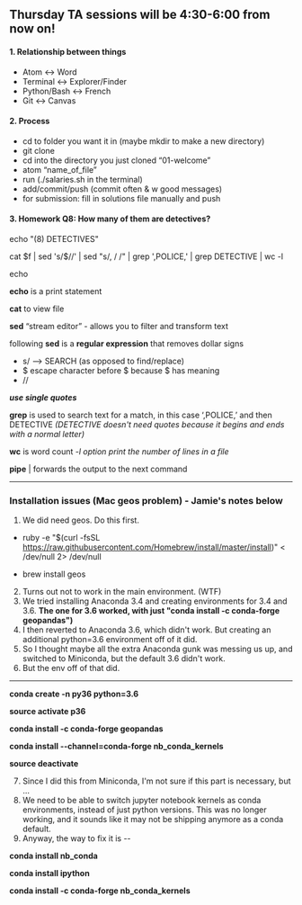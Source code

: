 ## Thursday TA sessions will be 4:30-6:00 from now on!

#### 1. Relationship between things
* Atom <-> Word
* Terminal <-> Explorer/Finder
* Python/Bash <-> French
* Git <-> Canvas

#### 2. Process
* cd to folder you want it in (maybe mkdir to make a new directory)
* git clone
* cd into the directory you just cloned “01-welcome”
* atom “name_of_file”
* run (./salaries.sh in the terminal)
* add/commit/push (commit often & w good messages)
* for submission: fill in solutions file manually and push

#### 3. Homework Q8: How many of them are detectives?

echo "(8) DETECTIVES"

cat $f | sed 's/\$//' | sed "s/, / /" | grep ',POLICE,' | grep DETECTIVE | wc -l

echo

**echo** is a print statement

**cat** to view file

**sed** “stream editor” - allows you to filter and transform text

following **sed** is a **regular expression** that removes dollar signs

* s/ —> SEARCH (as opposed to find/replace)
* \$ escape character before $ because $ has meaning
* //

***use single quotes***

**grep** is used to search text for a match, in this case ‘,POLICE,’ and then DETECTIVE *(DETECTIVE doesn't need quotes because it begins and ends with a normal letter)*

**wc** is word count
*-l option print the number of lines in a file*

**pipe** | forwards the output to the next command

*****

### Installation issues (Mac geos problem) - Jamie's notes below

1. We did need geos.  Do this first.

* ruby -e "$(curl -fsSL
https://raw.githubusercontent.com/Homebrew/install/master/install)" < /dev/null 2> /dev/null

* brew install geos

2. Turns out not to work in the main environment.  (WTF)
3. We tried installing Anaconda 3.4 and creating environments for 3.4 and 3.6.  **The one for 3.6 worked, with just "conda install -c conda-forge geopandas")**
4. I then reverted to Anaconda 3.6, which didn't work.  But creating an additional python=3.6 environment off of it did.
5. So I thought maybe all the extra Anaconda gunk was messing us up, and switched to Miniconda, but the default 3.6 didn't work.
6. But the env off of that did.  

*****

**conda create -n py36 python=3.6**

**source activate p36**

**conda install -c conda-forge geopandas**

**conda install --channel=conda-forge nb_conda_kernels**

**source deactivate**

7. Since I did this from Miniconda, I'm not sure if this part is necessary, but ...
8. We need to be able to switch jupyter notebook kernels as conda environments, instead of just python versions.  This was no longer working, and it sounds like it may not be shipping anymore as a conda default.
9. Anyway, the way to fix it is --

**conda install nb_conda**

**conda install ipython**

**conda install -c conda-forge nb_conda_kernels**
